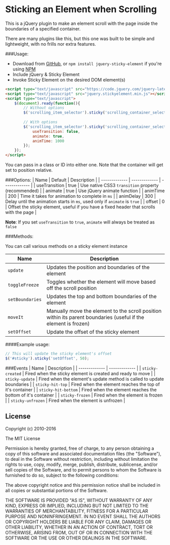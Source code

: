 Sticking an Element when Scrolling
=======================

This is a jQuery plugin to make an element scroll with the page inside the boundaries of a specified container.

There are many plugins like this, but this one was built to be simple and lightweight, with no frills nor extra features.

###Usage:

- Download from [GitHub][download], or `npm install jquery-sticky-element` if you're using [NPM][npm]
- Include jQuery & Sticky Element
- Invoke Sticky Element on the desired DOM element(s)

```html
<script type="text/javascript" src="https://code.jquery.com/jquery-latest.min.js"></script>
<script type="text/javascript" src="jquery.stickyelement.min.js"></script>
<script type="text/javascript">
    $(document).ready(function(){
        // Without options
        $('scrolling_item_selector').sticky('scrolling_container_selector');
        
        // With options
        $('scrolling_item_selector').sticky('scrolling_container_selector', {
            useTransition: false,
            animate: true,
            animTime: 1000
        });
    });
</script>
```

You can pass in a class or ID into either one. Note that the container will get set to position relative.

###Options:
| Name  | Default | Description |
| ------------- | ------------- | ------------- |
| useTransition | true | Use native CSS3 `transition` property (recommended) |
| animate | true | Use jQuery animate function |
| animTime | 200 | Time it takes for animation to complete in `ms` |
| animDelay | 300 | Delay until the animation starts in `ms`, used only if `animate` is `true` |
| offset | 0 | Offset the sticky element, useful if you have a fixed header that scrolls with the page |

**Note**: If you set `useTransition` to `true`, `animate` will always be treated as `false`

###Methods:

You can call various methods on a sticky element instance

| Name  | Description |
| ------------- | ------------- |
| `update` | Updates the position and boundaries of the element |
| `toggleFreeze` | Toggles whether the element will move based off the scroll position |
| `setBoundaries` | Updates the top and bottom boundaries of the element |
| `moveIt` | Manually move the element to the scroll position within its parent boundaries (useful if the element is frozen) | 
| `setOffset` | Update the offset of the sticky element | 

####Example usage:

```javascript
// This will update the sticky element's offset
$('#sticky').sticky('setOffset', 50);
```

###Events
| Name  | Description |
| ------------- | ------------- |
| `sticky-created` | Fired when the sticky element is created and ready to move |
| `sticky-update` | Fired when the element's update method is called to update boundaries |
| `sticky-hit-top` | Fired when the element reaches the top of it's container |
| `sticky-hit-bottom` | Fired when the element reaches the bottom of it's container |
| `sticky-frozen` | Fired when the element is frozen |
| `sticky-unfrozen` | Fired when the element is unfrozen |

## License

Copyright (c) 2010-2016

The MIT License

Permission is hereby granted, free of charge, to any person obtaining a copy of this software and associated documentation files (the "Software"), to deal in the Software without restriction, including without limitation the rights to use, copy, modify, merge, publish, distribute, sublicense, and/or sell copies of the Software, and to permit persons to whom the Software is furnished to do so, subject to the following conditions:

The above copyright notice and this permission notice shall be included in all copies or substantial portions of the Software.

THE SOFTWARE IS PROVIDED "AS IS", WITHOUT WARRANTY OF ANY KIND, EXPRESS OR IMPLIED, INCLUDING BUT NOT LIMITED TO THE WARRANTIES OF MERCHANTABILITY, FITNESS FOR A PARTICULAR PURPOSE AND NONINFRINGEMENT. IN NO EVENT SHALL THE AUTHORS OR COPYRIGHT HOLDERS BE LIABLE FOR ANY CLAIM, DAMAGES OR OTHER LIABILITY, WHETHER IN AN ACTION OF CONTRACT, TORT OR OTHERWISE, ARISING FROM, OUT OF OR IN CONNECTION WITH THE SOFTWARE OR THE USE OR OTHER DEALINGS IN THE SOFTWARE.

[npm]:https://www.npmjs.com/
[download]:https://github.com/EnzoMartin/Sticky-Element/releases/latest